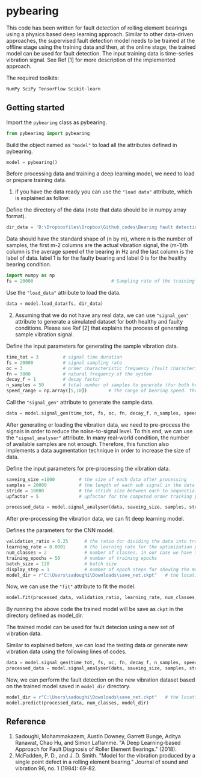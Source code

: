 # pybearing
This code has been written for fault detection of rolling element bearings using a physics based deep learning approach.
Similar to other data-driven approaches, the supervised fault detection model needs to be trained at the offline stage using the training data and then, at the online stage, the trained model can be used for fault detection. The input training data is time-series vibration signal. See Ref [1] for more description of the implemented approach.

The required toolkits:
```python
NumPy SciPy TensorFlow Scikit-learn
```

## Getting started

Import the ```pybearing``` class as pybearing.
```python
from pybearing import pybearing 
```
Build the object named as ```"model"``` to load all the attributes defined in pybearing.
```python
model = pybearing()
```
Before processing data and training a deep learning model, we need to load or prepare training data. 

1. if you have the data ready you can use the ```"load data"``` attribute, which is explained as follow: 

Define the directory of the data (note that data should be in numpy array format).

```python
dir_data = 'D:\Dropboxfiles\Dropbox\Github_codes\Bearing fault detection\data.npy'
```
Data should have the standard shape of (n by m), where n is the number of samples, the first m-2 columns are the 
actual vibration signal, the (m-1)th column is the average speed of the bearing in Hz and the last column is the label of data. label 1 is for the faulty bearing and label 0 is for the healthy bearing condition.

```python
import numpy as np
fs = 20000                             # Sampling rate of the training data (Hz)
```
Use the ```"load_data"``` attribute to load the data. 

```python
data = model.load_data(fs, dir_data)
```
 
2. Assuming that we do not have any real data, we can use ```"signal_gen"``` attribute to generate a simulated dataset for both healthy and faulty conditions. Please see Ref [2] that explains the process of generating sample vibration signal.

Define the input parameters for generating the sample vibration data.

```python
time_tot = 3         # signal time duration 
fs = 20000           # signal sampling rate                   
oc = 3               # order characteristic frequency (fault characteristic frequency/bearing frequency)
fn = 3000            # natural frequency of the system 
decay_f = 1          # decay factor        
n_samples = 50       # total number of samples to generate (for both healthy and faulty classes)
speed_range = np.array([5,10])        # the range of bearing speed. the bearing speeds will e generated randomly in this range
```

Call the ```"signal_gen"``` attribute to generate the sample data.

```python
data = model.signal_gen(time_tot, fs, oc, fn, decay_f, n_samples, speed_range)
```

After generating or loading the vibration data, we need to pre-process the signals in order to reduce the noise-to-signal level. To this end, we can use the ```"signal_analyser"``` attribute. In many real-world condition, the number of available samples are not enough. Therefore, this function also implements a data augmentation technique in order to increase the size of data.   

Define the input parameters for pre-processing the vibration data.

```python
saveing_size =1000         # the size of each data after processing
samples = 20000            # the length of each sub signal in the data augmentation process
stride = 10000             # the stride size between each to sequential sub signals. by decreasing this size, the number of sub signals will increase. 
upfactor = 5               # upfactor for the computed order tracking process 
```

```python
processed_data = model.signal_analyser(data, saveing_size, samples, stride, upfactor)
```
After pre-processing the vibration data, we can fit deep learning model. 

Defines the parameters for the CNN model.

```python
validation_ratio = 0.25      # the ratio for dividing the data into training and validation
learning_rate = 0.0001       # the learning rate for the optimization process
num_classes = 2              # number of classes. in our case we have two classes (healthy and faulty)
training_epochs = 50         # number of training epochs
batch_size = 128             # batch size
display_step = 1             # number of epoch steps for showing the model results
model_dir = r"C:\Users\sadoughi\Downloads\save_net.ckpt"   # the location for saving the model
```
Now, we can use the ```"fit"``` attribute to fit the model.

```python
model.fit(processed_data, validation_ratio, learning_rate, num_classes, training_epochs, batch_size, display_step, model_dir)
```
By running the above code the trained model will be save as ```ckpt``` in the directory defined as model_dir. 


The trained model can be used for fault detecion using a new set of vibration data. 

Similar to explained before, we can  load the testing data or generate new vibration data using the following lines of codes.

```python
data = model.signal_gen(time_tot, fs, oc, fn, decay_f, n_samples, speed_range)
processed_data = model.signal_analyser(data, saveing_size, samples, stride, upfactor)
```
Now, we can perform the fault detection on the new vibration dataset based on the trained model saved in ```model_dir``` directory. 

```python
model_dir = r"C:\Users\sadoughi\Downloads\save_net.ckpt"   # the location for saving the model
model.predict(processed_data, num_classes, model_dir)
```
## Reference
1. Sadoughi, Mohammakazem, Austin Downey, Garrett Bunge, Aditya Ranawat, Chao Hu, and Simon Laflamme.
"A Deep Learning-based Approach for Fault Diagnosis of Roller Element Bearings." (2018). 
2. McFadden, P. D., and J. D. Smith. "Model for the vibration produced by a single point defect in a rolling element bearing." 
Journal of sound and vibration 96, no. 1 (1984): 69-82.

